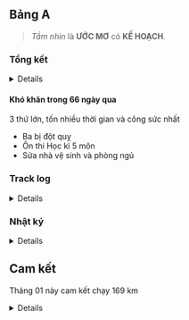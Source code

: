 
## Bảng A

> _Tầm nhìn_ là **ƯỚC MƠ** có **KẾ HOẠCH**.


### Tổng kết

<details close>

| Thu hoạch | Tồn đọng | Biện pháp khắc phục |
|-----------|----------|-----------|
| - Ghi chép, quản lý việc nuôi dưỡng các mối quan hệ |
| - Sức khỏe tăng, có thể chạy liên tục 5km, pace dưới 6:00, có thể leo bộ 14 lầu bệnh viện ĐHYD thoải mái <br> - Chạy được longest distance **13km** | - Chạy bộ chưa đều, mỗi này | - Bảng B không cần đua thành tích về khoảng cách <br> - Cố gắng chạy 5km, **pace thấp**, và chạy đều đặn **mỗi ngày**
| - Đọc sách đều đặn hơn | - Đọc sách **technical chưa đều đặn** |
| - Quản lý cảm xúc nhiều hơn | - Chưa quản lý được cảm xúc 100%, vẫn có 5% tức giận (**nhưng hậu quả lớn**)

</details>

#### Khó khăn trong 66 ngày qua

3 thứ lớn, tốn nhiều thời gian và công sức nhất

* Ba bị đột quỵ
* Ôn thi Học kì 5 môn
* Sửa nhà vệ sinh và phòng ngủ

### Track log

<details close>

STT | Ngày | Dậy sớm | Thiền | Nhảy dây | Hít đất | Chạy bộ | Học 5 từ Verbal Advantage | Miscellaneous
|---|-------|----------|--------------|--------------|---|---|---|---|
1   | 25/11 | 6:00     |              | **1000 cái** | **100 cái** | 2.26km/ pace 8:02 | **PARAPHRASE**, **OSTENSIBLE**, **DIGRESS**, **UNCANNY**, **CANDOR**
2   | 26/11 | **5:30** |              | **1000 cái** | **100 cái** | 2.93km/ pace 8:20 | **MOROSE**, **ADEPT**, **SATURATED**, **PRAGMATIC**, **CONGENIAL**
3   | 27/11 | 7:00     |              | **1000 cái** | **100 cái** | 1.79km/ pace 7:53 | **CAPRICIOUS**, **BLATANT**, **OBLIGATORY**, **NEGLIGIBLE**, **ADAMANT**
4   | 28/11 | **5:50** | **6 phút**   | **1000 cái** | **100 cái** | 2.32km/ pace 7:20 | **SPORADIC**, **VANGUARD**, **CONCUR**, **PRECOCIOUSNESS**, **ALOOF**
5   | 29/11 | **5:00** | **10 phút**  | **1000 cái** | **100 cái** | 2.43km/ pace 8:21 | **CREED**, **TAWDRY**, **PEEVISH**, **ARDUOUS**, **PERSONABLE**
6   | 30/11 | **5:30** | **10 phút** | **1000 cái** | **100 cái** | **5.20km**/ pace 7:48                                  | **RESOLUTE**, **SUPPOSITION**, **ARBITRARY**, **MONOTONOUS**, **LEGACY**
7   | 01/12 |   6:30   | **10 phút** | Hồi sức      | **100 cái** | Hồi sức | **MANIFOLD**, **PLIANT**, **RETORT**, **OBSTINATE**, **LACERATE**
8   | 02/12 |   8:00   | **15 phút** | **1000 cái** | **100 cái** | 3.02km/ pace 8:57 | **OMNIPOTENT**, **UNSCRUPULOUS**, **RENAISSANCE**, **GENESIS**, **WARRANT**
9   | 03/12 |   8:00   |             | 0 cái        | **100 cái** | **5.09km**/ pace 8:24 | **CANTANKEROUS**, **FLIPPANT**, **SUBJUGATE**, **WRY**, **URBANE**
10  | 04/12 |   5:30   |             | **1000 cái** | **100 cái** | **5.10km**/ pace 8:22 | **JARGON**, **PRUDENT**, **INVIOLABLE**, **COMMODIOUS**, **PROXIMITY**
11  | 05/12 |   7:48   |             | Nghỉ bệnh    | Nghỉ bệnh   | Nghỉ bệnh             | **Ôn lại 50 từ Level 1**
12  | 06/12 |   6:00   | **15 phút** | Nghỉ bệnh    | Nghỉ bệnh   | 2.05km/ pace 7:37     | **ADVOCATE**, **DELEGATE**, **UNPRECEDENTED**, **POIGNANT**, **NEBULOUS**
13  | 07/12 |   7:00   | **15 phút** | Nghỉ bệnh    | **100 cái** | Nghỉ bệnh   | **CLANDESTINE**, **TIRADE**, **RECUR**, **TACIT**, **ALLEGATION**
14  | 08/12 |          |             |  **500 cái** | **100 cái** | **10.10km**/ pace 7:40 | Ôn lại 60 từ
15  | 09/12 |   7:00   | **15 phút** |  **500 cái** | **100 cái** | 2.24km/ pace 8:15     | **GULLIBLE**, **BENIGN**, **PERIPHERAL**, **REBUFF**, **ANIMOSITY**
16  | 10/12 |   8:00   | **Việt**    | **Nam**      | **vô**      | **địch**              | **TENUOUS**, **COMPLACENT**, **ACME**, **DEFUNCT**, **ABET**
17  | 11/12 |   5:37   |             | **1000 cái** | **100 cái** | 3.20km/ pace 9:02      | **HAGGARD**, **WAIVE**, **CARNAL**, **SANCTION**, **AMBIGUOUS**
18  | 12/12 |   7:00   |             | **1000 cái** | **100 cái** | Không chạy | **SPENDTHRIFT**, **MOLLIFY**, **UNEQUIVOCAL**, **MALLEABLE**, **VERBOSE**
19  | 13/12 |   6:00   |             | **1000 cái** | **100 cái** | **6km**/ pace 7:39    | **TRANSIENT**, **NETTLE**, **REPUDIATE**, **IMPETUOUS**, **FRUGAL**
20  | 14/12 |   5:02   |             | **1000 cái** | **100 cái** | 1.01km/pace 5:43 + 1km/pace 13:09 + **5km**/pace 8:46 | **INCONGRUOUS**, **ASSUAGE**, **CORROBORATE**, **EMBELLISH**, **AVARICIOUS**
21  | 15/12 |   6:30   |             | **1000 cái** | **100 cái** | Không chạy | **CURSORY**, **VACILLATE**, **CLEMENT**, **LUCRATIVE**, **ALLOCATE**
22  | 16/12 |   6:00   |             | **1000 cái** | **100 cái** | **10.19km**/pace 7:09 | **RECONCILE**, **PARAGON**, **ANALOGOUS**, **DIURNAL**, **PRETEXT**
23  | 17/12 |   5:45   |             | **1000 cái** | **100 cái** | Đau khớp gối, không dám chạy | Ôn lại 100 từ
24  | 18/12 |   4:30   |             | **1000 cái** | **100 cái** | Ba bị đột quỵ, phải đưa vào bệnh viện cấp cứu | Ôn lại 100 từ
25  | 19/12 |   Vào    | bệnh        | viện         | lo          | cho | ba
26  | 20/12 |   Vào    | bệnh        | viện         | lo          | cho | ba
27  | 21/12 |   Vào    | bệnh        | viện         | lo          | cho | ba
28  | 22/12 |   Vào    | bệnh        | viện         | lo               | cho | ba
29  | 23/12 |   7:00   |             |              | **150 cái** | | Ôn lại 100 từ, **vào bệnh viên chăm ba**
30  | 24/12 |   6:30   | **15 phút** |              | **100 cái** | Vào bệnh viện chăm ba ban ngày, **không chạy**, + ôn thi | **DEFRAY**, **TACITURN**, **TERSE**, **BOON**, **PROLETARIAT**
31  | 25/12 | **5:30** |             |              | **100 cái** | Vào bệnh viện chăm ba ban ngày + ngủ lại đêm | **HETEROGENEOUS**, **PITTANCE**, **GLIB**, **PENCHANT**, **SOLICITOUS** | - Thêm cột _miscellaneous_ để ghi chú những **việc quan trọng đã hoàn thành** khác <br>- Đọc **Living with a SEAL** (Day 1/30) <br>- Ôn **Information Retrieval**
32  | 26/12 | **4:38** |            |               | **140** cái | | Ôn lại 10 từ Level 3  | - Đọc **Living with a SEAL** (Day 2, 3) <br> - Hít đất vỗ tay trước ngực 70 cái <br> - Hít đất bình thường 70 cái
33  | 27/12 |  10:30   |            |               | **100 cái** | | **CIRCUMSCRIBE**, **DEARTH**, **INGRATIATING**, **MERCENARY**, **EXTEMPORIZE** | - Hít đất 100 cái bình thường <br> - Chúc mừng sinh nhật Ba trong bệnh viện
34  | 28/12 | **5:38** |            |               | **150 cái** | | **ERUDITE**, **AUSTERE**, **LACONIC**, **AMELIORATE**, **EXPUNGE** | - Hít đất 150 cái bình thường <br> - Soạn tài liệu thi môn Pháp luật <br> - Ôn bài thi môn Information Retrieval <br> - Đọc **Living with a SEAL** (Day 4, 5)
35  | 29/12 |   7:00   | **15 phút** | **1000 cái** | **100 cái** | Không chạy | Ôn lại 20 từ Level 3 | - Đọc **Living with a SEAL** (Day 6, 7, 8) <br> - Tập vận động cho ba <br> - Hít đất bình thường 100 cái <br> - Ôn Computer Vision 
36  | 30/12 |   9:30   |             | **1000 cái** | **100 cái** | Không chạy | Nghỉ - ôn thi final | - Hít đất 100 cái bình thường <br> - Tập vận động cho ba (buổi tối) <br> Ôn Computer Vision
37  | 31/12 |   7:00   | **15 phút** | **1000 cái** | **100 cái** | Không chạy | Nghỉ - ôn thi final | - Hít đất 100 cái bình thường <br> - Ôn Computer Vision <br> - Ôn Information Retrieval <br> - Tập vận động cho ba (buổi tối)
38  | 01/01 | **4:38** | **20 phút** | **1000 cái** | **111 cái** | 3.01km/pace 6:26 | Nghỉ - ôn thi final | - Ôn **Information Retrieval** <br> - Hít đất **111** cái bình thường <br> - **Đọc Tờ kinh thứ nhất** 2  lần (chiều, tối) <br> - Tập vận động cho ba (buổi tối)
39  | 02/01 | **5:38** | **15 phút** | Không nhảy |  70 cái | 1.01km/pace 5:39 <br> 5.50km/pace 13:24 | Nghỉ - ôn thi final | - Ôn **Computer Vision** <br> - Đọc **tờ kinh thứ nhất** 3 lần (sáng, trưa, tối) <br> - Chạy Interval 1.01km/pace 5:39 <br> - Hít đất 70 cái bình thường <br> - Ôn **Information Retrieval** <br> - Đi bộ 5.50km
40  | 03/01 | **5:00** |             |              | 0 cái            | Không chạy | Nghỉ - ôn thi final | - Đọc **tờ kinh thứ nhất** (sáng, trưa)
41  | 04/01 |   7:00   | **15 phút** | **1000 cái** | **100 cái** | Không chạy | Nghỉ - ôn thi final | - Đọc **tờ kinh thứ nhất** (sáng, trưa, tối) <br> - Đo huyết áp cho cả nhà 3 lần <br> - Tập tay cho ba 3 lần
42  | 05/01 | **5:45** | **15 phút** | **1000 cái** | **100 cái** | **6.73km**/pace 6:56 | Nghỉ - ôn thi final | - Đọc **tờ kinh thứ nhất** (sáng, trưa) <br> - Đo huyết áp cho cả nhà (chiều) <br> - Ôn **Statistics** <br> - Tập tay cho ba (1 lần) <br> - Chạy bộ
43  | 06/01 |   7:00   | **15 phút** | **1000 cái** | **100 cái** | 4.05km/pace 6:29 | Nghỉ - ôn thi final | - Đọc **tờ kinh thứ nhất** (sáng, trưa, tối) <br> - Ôn và đi thi **Statistics**
44  | 07/01 | **5:00** | **15 phút** | Không nhảy   | **100 cái** | Không chạy | Nghỉ - ôn thi final | - **Đọc tờ kinh thứ nhất** (sáng, trưa, tối) <br> - Xin giấy chuyển tuyến bhyt cho ba <br> - Đo huyết áp cho ba (2 lần) <br> - Tập vận động cho ba (tối) <br> - Ôn thi **Natural Language Processing** <br> - Đọc 10% _Thế giới quả là rộng lớn và có rất nhiều việc phải làm_
45  | 08/01 | **4:00** |             | Không nhảy   | Không tập | Không chạy | Nghỉ - ôn thi final | - **Đọc tờ kinh thứ nhất** (sáng, trưa, tối) <br> - Đọc xong **Thế giới quả là rộng lớn và có rất nhiều việc phải làm** <br> - Đi tái khám bệnh viện ĐH Y Dược với ba má <br> - **Qua nhà thăm thầy Thanh Hùng** (anh Huân, anh Khôi, An, Phát) - Viết reprt Natural Language Processing (NLP)
46  | 09/01 | **4:30** |             | Không nhảy   | **100 cái** | Không chạy | Nghỉ - ôn thi final | - Dậy sớm viết report Natural Language Processing (NLP) <br> - Thi vấn đáp **NLP** <br> - Đọc **Tờ kinh thứ nhất** (sáng, trưa, tối) <br> - Nghiên cứu và trao đổi trong Lab thầy Điền <br> - Đo huyết áp cho cả nhà 1 lần (tối) 
47  | 10/01 |   7:00   |             |              | | | | - Đo huyết áp cho cả nhà (trưa) <br> - Viết **report NLP**
48  | 11/01 |   7:00   | **15 phút** | Không nhảy   | **100 cái** | 4.02km/pace 6:20 | | - Đọc **Tờ kinh thứ nhất** (sáng, trưa, tối) <br> - Đo huyết áp cho cả nhà (sáng, trưa, tối), <br> - Chở má đi mua vật liệu xây dựng <br> - Đọc **Living with a SEAL** <br> - Tập vật lý trị liệu cho ba (tối) <br> - Đi dạy thêm <br> - Thiền - hít thở 15 phút với ba <br> - Viết tiếp report NLP <br> - Soạn bài mai đi dạy thêm
49  | 12/01 |   7:00   |             |              |          | 2.54km/pace 5:47 |  | - Đọc **Tờ kinh thứ nhất** (sáng) <br> - **Chạy** bộ (sáng) <br> - Dạy thêm
50  | 13/01 | **5:00** | **15 phút** | Không nhảy   | **150 cái** | Không chạy | |  - Đọc **Tờ kinh thứ nhất** (sáng, chiều, tối) <br> - Đọc Living with a SEAL
60  | 14/01 |   7:00   | **15 phút** | Không nhảy   | **150 cái** | **7.06km/pace 6:23** | | - Đọc **Tờ kinh thứ nhất** (sáng, chiều, tối) <br> - Dạy thêm <br> - Đọc xong **Living with a SEAL** <br> - Đi **chạy bộ** với Minh Trung, Gia Bảo
61  | 15/01 |   7:00   |             | Không nhảy   | | **13.15km/pace 6:38** | **CIRCUMSPECT**, **QUIESCENT**, **FOIBLE**, **FERVENT**, **PROTRACT** | - Đọc **Tờ kinh thứ nhất** (sáng, trưa, tối) <br> - Mua đồ sửa phòng <br> - Đọc **What I talk about when I talk about running**
62  | 16/01 |
63  | 17/01 |
64  | 18/01 |
65  | 19/01 |   5:04   | **15 phút** | Không nhảy   | | Không chạy | 
66  | 20/01 |

</details>
 
### Nhật ký

<details close>

Ngày 04/12  

> Khi người có tiền gặp người có kinh nghiệm, thì người có kinh nghiệm sẽ có tiền và người có tiền sẽ có kinh nghiệm.

Ngày 05/12

> Bị cảm 3 ngày nay, hôm nay đuối nhất, không chạy và tập thể dục nổi. Đi ngủ sớm

Ngày 06/12

> Vẫn còn sốt và khó thở nhẹ, xỏ giày vào chạy được 2km thì mệt rồi. Ngày mai cố gắng hoàn thành 5km.

Ngày 07/12

> Nằm mê man từ 11h đến 14h.  
> Đọc **Thế giới quả là rộng lớn và có rất nhiều việc phải làm**

Ngày 08/12

> Đọc được nửa cuốn **Thế giới quả là rộng lớn và có rất nhiều việc phải làm**  
> Hôm nay chạy được 10km, rất phê, vượt qua được 1 ngưỡng nào đó rồi thì chạy không biết mệt nữa.

Ngày 09/12

> Hôm nay nhảy dây 500 cái là đau cơ rồi, quyết định dừng để hồi phục, ngày mai hi vọng nhảy đủ 1000 cái.  

Ngày 11/12

> Chạy xong quên bấm dừng đồng hồ, từ pace 7 lên pace 9 luôn  

Ngày 14/12

> Hôm nay chạy 1km đầu test maximal pace, đi bộ 1km cho tim nghỉ mệt, xong rồi chạy 5km với pace 8:46  

Ngày 15/12

> Hôm nay quyết tâm chạy 10km  
> 15:39 | hôm nay quyết tâm chạy 10km  
> Cuối cùng 10h tối mới về nhà, suy nghĩ một hồi &rarr; quyết định không đi chạy bộ.

Ngày 16/12

> Chạy được 10km, lần chạy này không khỏe bằng lần đầu tiên chạy 10km, cần về tẩm bổ lại :D &rarr; nhưng mà lần này pace tốt hơn nhiều  

Ngày 17/12

> Hôm nay chạy ráng, hôm nay đau khớp gối rồi, giờ đi đứng tướng hơi xấu  

Ngày 18/12

> Hôm nay phê quá, 4:30 thức giấc, dậy vệ sinh cá nhân xong thức luôn  
> Mùa thi bài vở nhiều quá

> Tối 9:30 quyết định gọi xe đưa ba vào bệnh viện cấp cứu  
> 10:30 đến phòng cấp cứu bệnh viện  
> 11:00 bác sĩ đưa ba đi chụp CT não  
> 11:10 cho tiêm thuốc rtPA để đánh tan máu đông trên động mạch não  
> 11:30 bác sĩ thấy có phục hồi, cho đi chụp DSA để kiểm tra và chắc chắn  
> 11:50 có huyết khối trên động mạch não, cần làm thủ thuật lấy huyết khối bằng phương pháp cơ học.  

Ngày 19/12

> Ba phải làm thủ thuật lấy huyết khối động mạch não từ 0:00 đến 6:00 sáng, rất nguy hiểm.  
> 7:00 ba được chuyển sang phòng hồi sức tích cực - stroke unit  
> 15:00 mình ngồi ăn cơm hợp ở hành lang phía bên ngoài, tầng 14, mình ăn không vào, ngồi suy nghĩ rồi khóc, đây là bữa ăn buồn nhất từ khi sinh ra đến giờ của mình.  
> Chiều 16:00 mình đưa ba đi chụp MRI, mình khóc rất nhiều  
> 17:00 anh hai vào đến bệnh viện  

Ngày 20/12

> 17:45 vào thăm ba, ba đã ăn cháo được bữa đầu tiên, bên trái của ba yếu, không điều khiển được tay trái, chân trái thì có thể giơ lên nhẹ được.  
> Mỗi lần ba ngáp thì cánh tay trái có cử động, ba ngáp 3 lần đều có cử động tay trái.  
> Mình tập cho ba giơ tay trái lên (mình làm giùm nhưng mà kêu ba cố gắng điều khiển tay trái, và tưởng tượng như là mình đang điều khiển tay trái)  

Ngày 21/12

> 11:45 vào thăm ba, ba có thể giơ chân trái tốt hơn tối hôm qua, tay trái vẫn chưa điều khiển được. Ba ngáp 2 lần, cả 2 lần đều có cử động tay trái.  
> 14:00 ba được chuyển sang phòng bệnh  

Ngày 22/12

> Tranh thủ ôn lại 50 từ level 1 và 50 từ level 2 đã học  
> Cố gắng ôn bài thi Computer Vision, Laws

Ngày 25/12

> Tối nay mình ngủ ở bệnh viện canh ba

> _**"I like to sit back and enjoy the pain. I earned it."**_ - SEAL

Ngày 29/12

> They come the last days of decade!

**Ngày 01/01/2020**

> Happy New Year  
> **Năm nay phải train thể lực, thể hình thật nặng và chăm chỉ, bền bỉ**

Ngày 03/01

> Hôm nay thể chất hơi tệ, thiếu ngủ mấy ngày, dùng nhiều thuốc và cà phê, chạy ngoài đường trời nắng, overheating, không vui, chán nản. 19:41

Ngày 05/01 

> Hôm nay đi chạy với Minh Trung, lên tinh thần và năng lượng nhiều (sau 2, 3 ngày mình hơi xuống tinh thần, xuống năng lượng). **Cảm ơn!**

Ngày 08/01

> Ngồi family mart kế trường mình (ĐH KHTN), có mấy em trường Lê Hồng Phong ngồi ăn sáng và nói chuyện :D. Phổ Thông Năng Khiếu hay Lê Hồng Phong chỉ giúp người ta **giỏi** thôi, nhưng mà **_xã hội này cần những người_ XUẤT SẮC**  

</details>

## Cam kết

Tháng 01 này cam kết chạy 169 km

<details close>

| Ngày         | Cự ly    | Pace  |
|--------------|----------|-------|
Thứ tư 01/01   | 3.01km   | 6:26
Thứ năm 02/01  | 1.01km <br> 5.50km   | 5:39 <br> 13:24
Thứ sáu 03/01  |          |
Thứ bảy 04/01  |          |
Chủ nhật 05/01 | 6.73km   | 6:56  |
|              |          |       |
Thứ hai 06/01  |
Thứ ba 07/01   |
Thứ tư 08/01   |
Thứ năm 09/01  |
Thứ sáu 10/01  |
Thứ bảy 11/01  | 4.02km   | 6:20  |
Chủ nhật 12/01 | 2.54km   | 5:47
|              |          |       |
Thứ hai 13/01  |          |       |
Thứ ba 14/01   | 7.06km   | 6:23  |
Thứ tư 15/01   | 13.15km  | 6:38  |
Thứ năm 16/01  |
Thứ sáu 17/01  |
Thứ bảy 18/01  |
Chủ nhật 19/01 |
|              |          |       |
Thứ hai 20/01  |
Thứ ba 21/01   |
Thứ tư 22/01   |
Thứ năm 23/01  |
Thứ sáu 24/01  |
Thứ bảy 25/01  |
Chủ nhật 26/01 |
|              |          |       |
Thứ hai 27/01  |
Thứ ba 28/01   |
Thứ tư 29/01   |
Thứ năm 30/01  |
Thứ sáu 31/01  |
|              |          |       |

</details>
